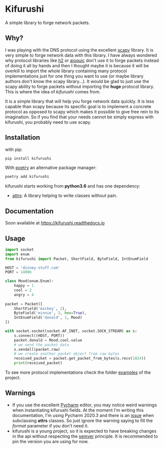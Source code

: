 # Kifurushi

A simple library to forge network packets.

## Why?

I was playing with the DNS protocol using the excellent [scapy](https://scapy.readthedocs.io/) library.
It is very simple to forge network data with this library. I have always wondered why protocol libraries like
[h2](https://hyper-h2.readthedocs.io/en/stable/) or [aioquic](https://aioquic.readthedocs.io/en/latest/) don't use it
to forge packets instead of doing it all by hands and then I thought maybe it is because it will be overkill to import
the whole library containing many protocol implementations just for one thing you want to use (or maybe library authors
don't know the scapy library...). It would be glad to just use the scapy ability to forge packets without importing the
**huge** protocol library. This is where the idea of *kifurushi* comes from.

It is a simple library that will help you forge network data quickly. It is less capable than scapy because its specific
goal is to implement a concrete protocol as opposed to scapy which makes it possible to give free rein to its imagination.
So if you find that your needs cannot be simply express with kifurushi, you probably need to use scapy.

## Installation

with pip:

```bash
pip install kifurushi
```

With [poetry](https://python-poetry.org/docs/) an alternative package manager:

```bash
poetry add kifurushi
```

kifurushi starts working from **python3.6** and has one dependency:
* [attrs](https://www.attrs.org/en/stable/): A library helping to write classes without pain.

## Documentation

Soon available at https://kifurushi.readthedocs.io

## Usage

```python
import socket
import enum
from kifurushi import Packet, ShortField, ByteField, IntEnumField

HOST = 'disney-stuff.com'
PORT = 14006

class Mood(enum.Enum):
    happy = 1
    cool = 2
    angry = 4
    
packet = Packet([
    ShortField('mickey', 2),
    ByteField('minnie', 3, hex=True),
    IntEnumField('donald', 1, Mood)
])

with socket.socket(socket.AF_INET, socket.SOCK_STREAM) as s:
    s.connect((HOST, PORT))
    packet.donald = Mood.cool.value
    # we send the packet data
    s.sendall(packet.raw)
    # we create another packet object from raw bytes
    received_packet = packet.get_packet_from_bytes(s.recv(1024))
    print(received_packet)
```

To see more protocol implementations check the folder [examples](examples) of the project.

## Warnings

* If you use the excellent [Pycharm](https://www.jetbrains.com/pycharm/) editor, you may notice weird warnings when
  instantiating kifurushi fields. At the moment I'm writing this documentation, I'm using Pycharm 2020.3 and there is
  an [issue](https://youtrack.jetbrains.com/issue/PY-46298) when subclassing **attrs** classes. So just ignore the
  warning saying to fill the *format* parameter if you don't need it.
* kifurushi is a young project, so it is expected to have breaking changes in the api without respecting the 
  [semver](https://semver.org/) principle. It is recommended to pin the version you are using for now.